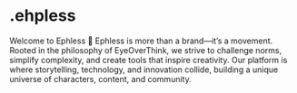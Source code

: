 # .ehpless
Welcome to Ephless 🌟  Ephless is more than a brand—it’s a movement. Rooted in the philosophy of EyeOverThink, we strive to challenge norms, simplify complexity, and create tools that inspire creativity. Our platform is where storytelling, technology, and innovation collide, building a unique universe of characters, content, and community.
